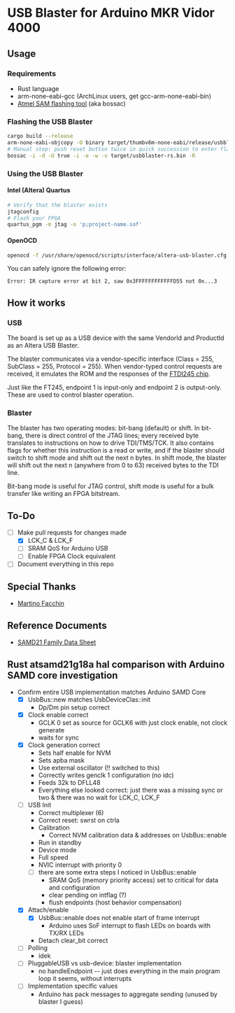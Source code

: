 # USB Blaster for Arduino MKR Vidor 4000

## Usage

### Requirements

* Rust language
* arm-none-eabi-gcc (ArchLinux users, get gcc-arm-none-eabi-bin)
* [Atmel SAM flashing tool](https://github.com/shumatech/BOSSA) (aka bossac)

### Flashing the USB Blaster

```bash
cargo build --release
arm-none-eabi-objcopy -O binary target/thumbv6m-none-eabi/release/usbblaster-rs target/usbblaster-rs.bin
# Manual step: push reset button twice in quick succession to enter flash mode
bossac -i -d -U true -i -e -w -v target/usbblaster-rs.bin -R
```

### Using the USB Blaster

#### Intel (Altera) Quartus

```bash
# Verify that the blaster exists
jtagconfig
# Flash your FPGA
quartus_pgm -m jtag -o 'p;project-name.sof'
```

#### OpenOCD

```bash
openocd -f /usr/share/openocd/scripts/interface/altera-usb-blaster.cfg
```

You can safely ignore the following error:

`Error: IR capture error at bit 2, saw 0x3FFFFFFFFFFFFD55 not 0x...3`


## How it works

### USB

The board is set up as a USB device with the same VendorId and ProductId as an Altera USB Blaster.

The blaster communicates via a vendor-specific interface (Class = 255, SubClass = 255, Protocol = 255). When vendor-typed control requests are received, it emulates the ROM and the responses of the [FTDI245 chip](https://www.ftdichip.com/Products/ICs/FT245R.htm).

Just like the FT245, endpoint 1 is input-only and endpoint 2 is output-only. These are used to control blaster operation.

### Blaster

The blaster has two operating modes: bit-bang (default) or shift. In bit-bang, there is direct control of the JTAG lines; every received byte translates to instructions on how to drive TDI/TMS/TCK. It also contains flags for whether this instruction is a read or write, and if the blaster should switch to shift mode and shift out the next n bytes. In shift mode, the blaster will shift out the next n (anywhere from 0 to 63) received bytes to the TDI line.

Bit-bang mode is useful for JTAG control, shift mode is useful for a bulk transfer like writing an FPGA bitstream.

## To-Do

- [ ] Make pull requests for changes made
    - [x] LCK_C & LCK_F
    - [ ] SRAM QoS for Arduino USB
    - [ ] Enable FPGA Clock equivalent
- [ ] Document everything in this repo

## Special Thanks

* [Martino Facchin](https://github.com/facchinm)

## Reference Documents

* [SAMD21 Family Data Sheet](http://ww1.microchip.com/downloads/en/DeviceDoc/SAM_D21_DA1_Family_DataSheet_DS40001882F.pdf)


## Rust atsamd21g18a hal comparison with Arduino SAMD core investigation

- Confirm entire USB implementation matches Arduino SAMD Core
    - [x] UsbBus::new matches UsbDeviceClas::init
        - Dp/Dm pin setup correct
    - [x] Clock enable correct
        - GCLK 0 set as source for GCLK6 with just clock enable, not clock generate
        - waits for sync
    - [x] Clock generation correct
        - Sets half enable for NVM
        - Sets apba mask
        - Use external oscillator (!! switched to this)
        - Correctly writes genclk 1 configuration (no idc)
        - Feeds 32k to DFLL48
        - Everything else looked correct: just there was a missing sync or two & there was no wait for LCK_C, LCK_F
    - [ ] USB Init
        - Correct multiplexer (6)
        - Correct reset: swrst on ctrla
        - Calibration
            - Correct NVM calibration data & addresses on UsbBus::enable
        - Run in standby
        - Device mode
        - Full speed
        - NVIC interrupt with priority 0
        - [ ] there are some extra steps I noticed in UsbBus::enable
            - SRAM QoS (memory priority access) set to critical for data and configuration
            - clear pending on intflag (?)
            - flush endpoints (host behavior compensation)
    - [x] Attach/enable
        - [x] UsbBus::enable does not enable start of frame interrupt
            - Arduino uses SoF interrupt to flash LEDs on boards with TX/RX LEDs
        - Detach clear_bit correct
    - [ ] Polling
        - idek
    - [ ] PluggableUSB vs usb-device: blaster implementation
        - no handleEndpoint -- just does everything in the main program loop it seems, without interrupts
    - [ ] Implementation specific values
        - Arduino has pack messages to aggregate sending (unused by blaster I guess)
